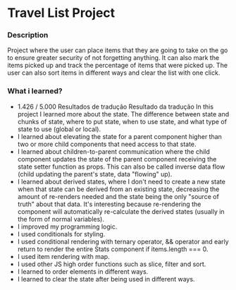 <h1>Travel List Project</h1>

<h3>Description</h3>

<p>
  Project where the user can place items that they are going to take on the go
  to ensure greater security of not forgetting anything. It can also mark the
  items picked up and track the percentage of items that were picked up. The
  user can also sort items in different ways and clear the list with one click.
</p>

<h3>What i learned?</h3>
<ul>
  <li>
    1.426 / 5.000 Resultados de tradução Resultado da tradução In this project I
    learned more about the state. The difference between state and chunks of
    state, where to put state, when to use state, and what type of state to use
    (global or local).
  </li>

  <li>
    I learned about elevating the state for a parent component higher than two
    or more child components that need access to that state.
  </li>

  <li>
    I learned about children-to-parent communication where the child component
    updates the state of the parent component receiving the state setter
    function as props. This can also be called inverse data flow (child updating
    the parent's state, data "flowing" up).
  </li>

  <li>
    I learned about derived states, where I don't need to create a new state
    when that state can be derived from an existing state, decreasing the amount
    of re-renders needed and the state being the only "source of truth" about
    that data. It's interesting because re-rendering the component will
    automatically re-calculate the derived states (usually in the form of normal
    variables).
  </li>

  <li>I improved my programming logic.</li>

  <li>I used conditionals for styling.</li>

  <li>
    I used conditional rendering with ternary operator, && operator and early
    return to render the entire Stats component if items.length === 0.
  </li>

  <li>I used item rendering with map.</li>

  <li>I used other JS high order functions such as slice, filter and sort.</li>

  <li>I learned to order elements in different ways.</li>

  <li>I learned to clear the state after being used in different ways.</li>
</ul>
